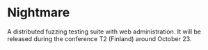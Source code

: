Nightmare
=========

A distributed fuzzing testing suite with web administration. It will be released during the conference T2 (Finland) around October 23.
